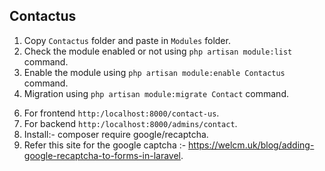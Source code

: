 ## Contactus

1. Copy `Contactus` folder and paste in `Modules` folder.
2. Check the module enabled or not using `php artisan module:list` command.
3. Enable the module using `php artisan module:enable Contactus` command.
4. Migration using `php artisan module:migrate Contact` command.
<!-- 5. Seed using `php artisan module:seed Blog` command. -->
6. For frontend `http:/localhost:8000/contact-us`.
7. For backend `http:/localhost:8000/admins/contact`.
8. Install:-  composer require google/recaptcha.
9. Refer this site for the google captcha :- https://welcm.uk/blog/adding-google-recaptcha-to-forms-in-laravel.
